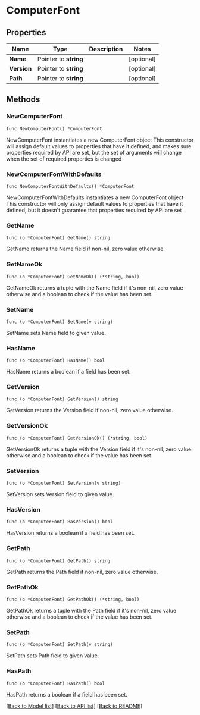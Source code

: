 # ComputerFont

## Properties

Name | Type | Description | Notes
------------ | ------------- | ------------- | -------------
**Name** | Pointer to **string** |  | [optional] 
**Version** | Pointer to **string** |  | [optional] 
**Path** | Pointer to **string** |  | [optional] 

## Methods

### NewComputerFont

`func NewComputerFont() *ComputerFont`

NewComputerFont instantiates a new ComputerFont object
This constructor will assign default values to properties that have it defined,
and makes sure properties required by API are set, but the set of arguments
will change when the set of required properties is changed

### NewComputerFontWithDefaults

`func NewComputerFontWithDefaults() *ComputerFont`

NewComputerFontWithDefaults instantiates a new ComputerFont object
This constructor will only assign default values to properties that have it defined,
but it doesn't guarantee that properties required by API are set

### GetName

`func (o *ComputerFont) GetName() string`

GetName returns the Name field if non-nil, zero value otherwise.

### GetNameOk

`func (o *ComputerFont) GetNameOk() (*string, bool)`

GetNameOk returns a tuple with the Name field if it's non-nil, zero value otherwise
and a boolean to check if the value has been set.

### SetName

`func (o *ComputerFont) SetName(v string)`

SetName sets Name field to given value.

### HasName

`func (o *ComputerFont) HasName() bool`

HasName returns a boolean if a field has been set.

### GetVersion

`func (o *ComputerFont) GetVersion() string`

GetVersion returns the Version field if non-nil, zero value otherwise.

### GetVersionOk

`func (o *ComputerFont) GetVersionOk() (*string, bool)`

GetVersionOk returns a tuple with the Version field if it's non-nil, zero value otherwise
and a boolean to check if the value has been set.

### SetVersion

`func (o *ComputerFont) SetVersion(v string)`

SetVersion sets Version field to given value.

### HasVersion

`func (o *ComputerFont) HasVersion() bool`

HasVersion returns a boolean if a field has been set.

### GetPath

`func (o *ComputerFont) GetPath() string`

GetPath returns the Path field if non-nil, zero value otherwise.

### GetPathOk

`func (o *ComputerFont) GetPathOk() (*string, bool)`

GetPathOk returns a tuple with the Path field if it's non-nil, zero value otherwise
and a boolean to check if the value has been set.

### SetPath

`func (o *ComputerFont) SetPath(v string)`

SetPath sets Path field to given value.

### HasPath

`func (o *ComputerFont) HasPath() bool`

HasPath returns a boolean if a field has been set.


[[Back to Model list]](../README.md#documentation-for-models) [[Back to API list]](../README.md#documentation-for-api-endpoints) [[Back to README]](../README.md)


